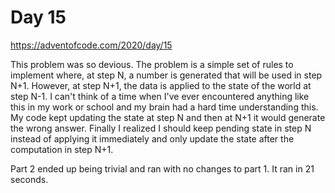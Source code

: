 # Day 15

https://adventofcode.com/2020/day/15


This problem was so devious. The problem is a simple set of rules to implement where, at step N, a number is generated that will be used in step N+1. However, at step N+1, the data is applied to the state of the world at step N-1. I can't think of a time when I've ever encountered anything like this in my work or school and my brain had a hard time understanding this. My code kept updating the state at step N and then at N+1 it would generate the wrong answer. Finally I realized I should keep pending state in step N instead of applying it immediately and only update the state after the computation in step N+1.


Part 2 ended up being trivial and ran with no changes to part 1. It ran in 21 seconds.
